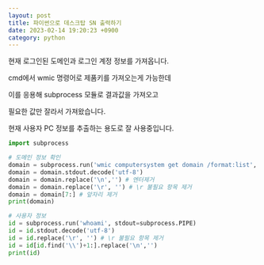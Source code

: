 ```yaml
---
layout: post
title: 파이썬으로 데스크탑 SN 출력하기
date: 2023-02-14 19:20:23 +0900
category: python
---
```


현재 로그인된 도메인과 로그인 계정 정보를 가져옵니다.

cmd에서 wmic 명령어로 제품키를 가져오는게 가능한데

이를 응용해 subprocess 모듈로 결과값을 가져오고

필요한 값만 잘라서 가져왔습니다.

현재 사용자 PC 정보를 추출하는 용도로 잘 사용중입니다.

```python
import subprocess

# 도메인 정보 확인
domain = subprocess.run('wmic computersystem get domain /format:list', stdout=subprocess.PIPE)
domain = domain.stdout.decode('utf-8')
domain = domain.replace('\n','') # 엔터제거
domain = domain.replace('\r', '') # \r 불필요 항목 제거
domain = domain[7:] # 앞자리 제거
print(domain)

# 사용자 정보
id = subprocess.run('whoami', stdout=subprocess.PIPE)
id = id.stdout.decode('utf-8')
id = id.replace('\r', '') # \r 불필요 항목 제거
id = id[id.find('\\')+1:].replace('\n','')
print(id)
```
